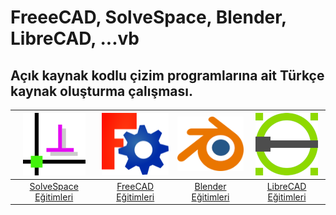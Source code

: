 # FreeeCAD, SolveSpace, Blender, LibreCAD, ...vb

## Açık kaynak kodlu çizim programlarına ait Türkçe kaynak oluşturma çalışması.

| ![img/Solvespace_logo.png](img/Solvespace_logo.png) | ![img/](img/FreeCAD_logo.png)      | ![](img/Blender_logo.png)          | ![](img/LibreCAD_logo.png)                                    |
|:---------------------------------------------------:|:----------------------------------:|:----------------------------------:|:-------------------------------------------------------------:|
| [SolveSpace Eğitimleri](solvespace.html)            | [FreeCAD Eğitimleri](freecad.html) | [Blender Eğitimleri](blender.html) | [LibreCAD Eğitimleri](LibreCAD/LibreCAD_Kisayol_Tuslari.html) |